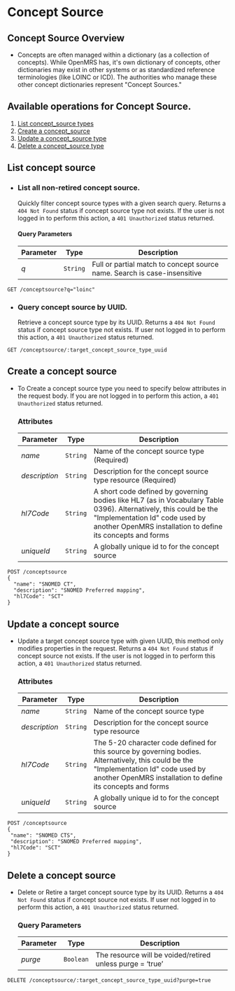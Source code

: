 # Concept Source

## Concept Source Overview

* Concepts are often managed within a dictionary (as a collection of concepts). While OpenMRS has, it's own dictionary of 
concepts, other dictionaries may exist in other systems or as standardized reference terminologies (like LOINC or ICD). 
The authorities who manage these other concept dictionaries represent "Concept Sources."

## Available operations for Concept Source. 

1. [List concept_source types](#list-concept-source)
2. [Create a concept_source](#create-a-concept-source)
3. [Update a concept_source type](#update-a-concept-source)
4. [Delete a concept_source type](#delete-a-concept-source)


## List concept source

* ### List all non-retired concept source.
    
    Quickly filter concept source types with a given search query. Returns a `404 Not Found` status if concept source type not exists. 
    If the user is not logged in to perform this action, a `401 Unauthorized` status returned.
    
    #### Query Parameters

    Parameter | Type | Description
    --- | --- | ---
    *q* | `String` | Full or partial match to concept source name. Search is case-insensitive

```console
GET /conceptsource?q="loinc"
```
    
* ### Query concept source by UUID.

    Retrieve a concept source type by its UUID. Returns a `404 Not Found` status if concept source type not exists. If user not logged 
    in to perform this action, a `401 Unauthorized` status returned.
    
```console
GET /conceptsource/:target_concept_source_type_uuid
```
   
## Create a concept source

* To Create a concept source type you need to specify below attributes in the request body. If you are not logged in to perform this action,
 a `401 Unauthorized` status returned.

    ### Attributes

    Parameter | Type | Description
    --- | --- | ---
    *name* | `String` | Name of the concept source type (Required)
    *description* | `String` | Description for the concept source type resource (Required)
    *hl7Code* | `String` | A short code defined by governing bodies like HL7 (as in Vocabulary Table 0396). Alternatively, this could be the "Implementation Id" code used by another OpenMRS installation to define its concepts and forms
    *uniqueId* | `String` | A globally unique id to for the concept source
   
```console
POST /conceptsource
{
  "name": "SNOMED CT",
  "description": "SNOMED Preferred mapping",
  "hl7Code": "SCT"
}
```
## Update a concept source

*  Update a target concept source type with given UUID, this method only modifies properties in the request. Returns a `404 Not Found` 
status if concept source not exists. If the user is not logged in to perform this action, a `401 Unauthorized` status returned.

    ### Attributes

    Parameter | Type | Description
    --- | --- | ---
    *name* | `String` | Name of the concept source type
    *description* | `String` | Description for the concept source type resource
    *hl7Code* | `String` | The 5-20 character code defined for this source by governing bodies. Alternatively, this could be the "Implementation Id" code used by another OpenMRS installation to define its concepts and forms
    *uniqueId* | `String` | A globally unique id to for the concept source
    
```console
POST /conceptsource
{
 "name": "SNOMED CTS",
 "description": "SNOMED Preferred mapping",
 "hl7Code": "SCT"
}
```
    
## Delete a concept source

* Delete or Retire a target concept source type by its UUID. Returns a `404 Not Found` status if concept source not exists. If user not logged 
  in to perform this action, a `401 Unauthorized` status returned.

    ### Query Parameters

    Parameter | Type | Description
    --- | --- | ---
    *purge* | `Boolean` | The resource will be voided/retired unless purge = ‘true’

```console
DELETE /conceptsource/:target_concept_source_type_uuid?purge=true
```

